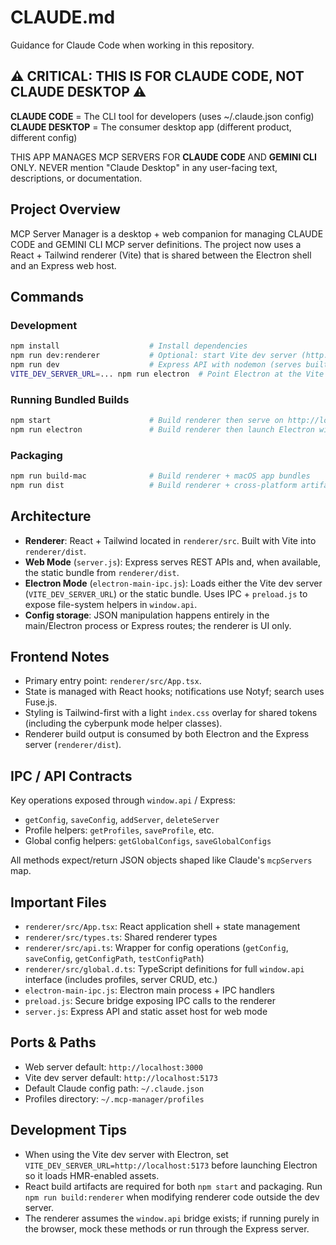 # CLAUDE.md

Guidance for Claude Code when working in this repository.

## ⚠️ CRITICAL: THIS IS FOR CLAUDE CODE, NOT CLAUDE DESKTOP ⚠️

**CLAUDE CODE** = The CLI tool for developers (uses ~/.claude.json config)
**CLAUDE DESKTOP** = The consumer desktop app (different product, different config)

THIS APP MANAGES MCP SERVERS FOR **CLAUDE CODE** AND **GEMINI CLI** ONLY.
NEVER mention "Claude Desktop" in any user-facing text, descriptions, or documentation.

## Project Overview

MCP Server Manager is a desktop + web companion for managing CLAUDE CODE and GEMINI CLI MCP server definitions. The project now uses a React + Tailwind renderer (Vite) that is shared between the Electron shell and an Express web host.

## Commands

### Development
```bash
npm install                    # Install dependencies
npm run dev:renderer           # Optional: start Vite dev server (http://localhost:5173)
npm run dev                    # Express API with nodemon (serves built assets if present)
VITE_DEV_SERVER_URL=... npm run electron  # Point Electron at the Vite dev server
```

### Running Bundled Builds
```bash
npm start                      # Build renderer then serve on http://localhost:3000
npm run electron               # Build renderer then launch Electron with local files
```

### Packaging
```bash
npm run build-mac              # Build renderer + macOS app bundles
npm run dist                   # Build renderer + cross-platform artifacts
```

## Architecture

- **Renderer**: React + Tailwind located in `renderer/src`. Built with Vite into `renderer/dist`.
- **Web Mode** (`server.js`): Express serves REST APIs and, when available, the static bundle from `renderer/dist`.
- **Electron Mode** (`electron-main-ipc.js`): Loads either the Vite dev server (`VITE_DEV_SERVER_URL`) or the static bundle. Uses IPC + `preload.js` to expose file-system helpers in `window.api`.
- **Config storage**: JSON manipulation happens entirely in the main/Electron process or Express routes; the renderer is UI only.

## Frontend Notes

- Primary entry point: `renderer/src/App.tsx`.
- State is managed with React hooks; notifications use Notyf; search uses Fuse.js.
- Styling is Tailwind-first with a light `index.css` overlay for shared tokens (including the cyberpunk mode helper classes).
- Renderer build output is consumed by both Electron and the Express server (`renderer/dist`).

## IPC / API Contracts

Key operations exposed through `window.api` / Express:
- `getConfig`, `saveConfig`, `addServer`, `deleteServer`
- Profile helpers: `getProfiles`, `saveProfile`, etc.
- Global config helpers: `getGlobalConfigs`, `saveGlobalConfigs`

All methods expect/return JSON objects shaped like Claude's `mcpServers` map.

## Important Files

- `renderer/src/App.tsx`: React application shell + state management
- `renderer/src/types.ts`: Shared renderer types
- `renderer/src/api.ts`: Wrapper for config operations (`getConfig`, `saveConfig`, `getConfigPath`, `testConfigPath`)
- `renderer/src/global.d.ts`: TypeScript definitions for full `window.api` interface (includes profiles, server CRUD, etc.)
- `electron-main-ipc.js`: Electron main process + IPC handlers
- `preload.js`: Secure bridge exposing IPC calls to the renderer
- `server.js`: Express API and static asset host for web mode

## Ports & Paths

- Web server default: `http://localhost:3000`
- Vite dev server default: `http://localhost:5173`
- Default Claude config path: `~/.claude.json`
- Profiles directory: `~/.mcp-manager/profiles`

## Development Tips

- When using the Vite dev server with Electron, set `VITE_DEV_SERVER_URL=http://localhost:5173` before launching Electron so it loads HMR-enabled assets.
- React build artifacts are required for both `npm start` and packaging. Run `npm run build:renderer` when modifying renderer code outside the dev server.
- The renderer assumes the `window.api` bridge exists; if running purely in the browser, mock these methods or run through the Express server.
